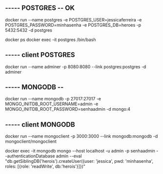## ----- POSTGRES -- OK

docker run --name postgres -e POSTGRES_USER=jessicaferreira -e POSTGRES_PASSWORD=minhasenha -e POSTGRES_DB=heroes -p 5432:5432 -d postgres

docker ps
docker exec -it postgres /bin/bash

## ----- client POSTGRES 
docker run --name adminer -p 8080:8080 --link postgres:postgres -d adminer


## ----- MONGODB -- 

docker run --name mongodb -p 27017:27017 -e MONGO_INITDB_ROOT_USERNAME=admin -e MONGO_INITDB_ROOT_PASSWORD=senhaadmin -d mongo:4

## ----- client MONGODB
docker run --name mongoclient -p 3000:3000 --link mongodb:mongodb -d mongoclient/mongoclient

docker exec -it mongodb mongo --host localhost -u admin -p senhaadmin --authenticationDatabase admin --eval "db.getSiblingDB('herois').createUser({user: 'jessica', pwd: 'minhasenha', roles: [{role: 'readWrite', db:'herois'}]})"